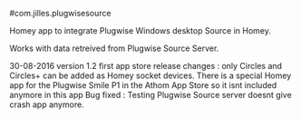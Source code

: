 #com.jilles.plugwisesource

Homey app to integrate Plugwise Windows desktop Source in Homey.

Works with data retreived from Plugwise Source Server.

30-08-2016 version 1.2 first app store release changes : only Circles and Circles+ can be added as Homey socket devices. 
There is a special Homey app for the Plugwise Smile P1 in the Athom App Store so it isnt included anymore in this app
Bug fixed  : Testing Plugwise Source server  doesnt give crash app anymore.